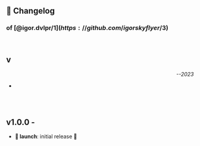 ## 📒 Changelog

### of [@igor.dvlpr/$1](https://github.com/igorskyflyer/$3)

<br>

## v

<p align="right"><em>--2023</em></p>

- 

<br>
<br>

## v1.0.0 - 

- **🚀 launch**: initial release 🎉
